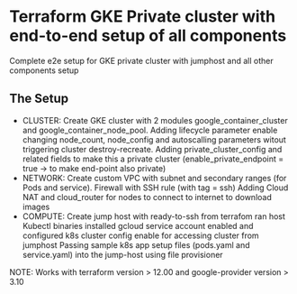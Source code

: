 # Terraform GKE Private cluster with end-to-end setup of all components

Complete e2e setup for GKE private cluster with jumphost and all other components setup

## The Setup

  - CLUSTER: 
      Create GKE cluster with 2 modules google_container_cluster and google_container_node_pool. 
      Adding lifecycle parameter enable changing node_count, node_config and autoscalling parameters witout triggering cluster destroy-recreate. 
      Adding private_cluster_config and related fields to make this a private cluster (enable_private_endpoint = true -> to make end-point also private)
  - NETWORK: 
      Create custom VPC with subnet and secondary ranges (for Pods and service). 
      Firewall with SSH rule (with tag = ssh)
      Adding Cloud NAT and cloud_router for nodes to connect to internet to download images
  - COMPUTE: 
      Create jump host with ready-to-ssh from terrafom ran host
      Kubectl binaries installed
      gcloud service account enabled and configured
      k8s cluster config enable for accessing cluster from jumphost
      Passing sample k8s app setup files (pods.yaml and service.yaml) into the jump-host using file provisioner

NOTE: Works with terraform version > 12.00 and google-provider version > 3.10
